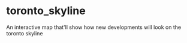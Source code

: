 # toronto_skyline
An interactive map that'll show how new developments will look on the toronto skyline
